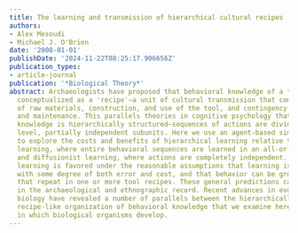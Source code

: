 ```yaml
---
title: The learning and transmission of hierarchical cultural recipes
authors:
- Alex Mesoudi
- Michael J. O'Brien
date: '2008-01-01'
publishDate: '2024-11-22T08:25:17.906656Z'
publication_types:
- article-journal
publication: '*Biological Theory*'
abstract: Archaeologists have proposed that behavioral knowledge of a tool can be
  conceptualized as a 'recipe'—a unit of cultural transmission that combines the preparation
  of raw materials, construction, and use of the tool, and contingency plans for repair
  and maintenance. This parallels theories in cognitive psychology that behavioral
  knowledge is hierarchically structured—sequences of actions are divided into higher
  level, partially independent subunits. Here we use an agent-based simulation model
  to explore the costs and benefits of hierarchical learning relative to holistic
  learning, where entire behavioral sequences are learned in an all-or-nothing fashion,
  and diffusionist learning, where actions are completely independent. Hierarchical
  learning is favored under the reasonable assumptions that learning is associated
  with some degree of both error and cost, and that behavior can be grouped into subunits
  that repeat in one or more tool recipes. These general predictions can be tested
  in the archaeological and ethnographic record. Recent advances in evolutionary developmental
  biology have revealed a number of parallels between the hierarchically structured,
  recipe-like organization of behavioral knowledge that we examine here and the manner
  in which biological organisms develop.
---
```

